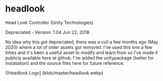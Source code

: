 # headlook
Head Look Controller (Unity Technologies)

Depreciated - Version: 1.04  Jun 22, 2018

No idea why this got depreciated, there was a cull a few months ago (May 2020) where a lot of older assets got removed.
I've used this one a few times and it's been a useful asset to modify and learn from so I've made it publicly available here at github.
I've added the unitypackage (better for installation) and the source files here for future reference.

![Headlook Logo] (blob/master/headlook.webp)
